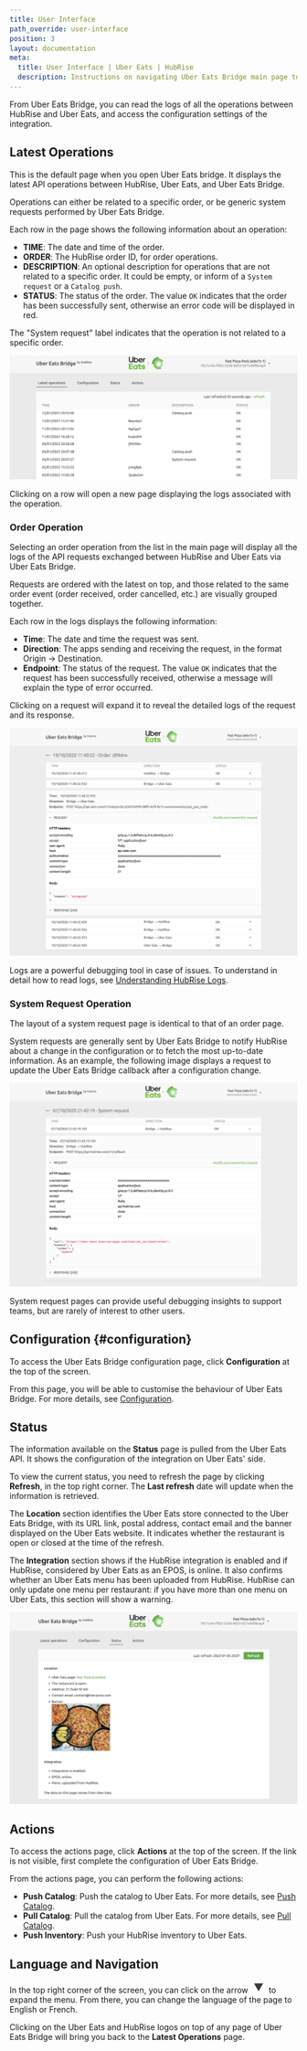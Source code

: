 ```yaml
---
title: User Interface
path_override: user-interface
position: 3
layout: documentation
meta:
  title: User Interface | Uber Eats | HubRise
  description: Instructions on navigating Uber Eats Bridge main page to access information about the orders and customise the behaviour of the bridge. Synchronise your data.
---
```


From Uber Eats Bridge, you can read the logs of all the operations between HubRise and Uber Eats, and access the configuration settings of the integration.

## Latest Operations

This is the default page when you open Uber Eats bridge. It displays the latest API operations between HubRise, Uber Eats, and Uber Eats Bridge.

Operations can either be related to a specific order, or be generic system requests performed by Uber Eats Bridge.

Each row in the page shows the following information about an operation:

- **TIME**: The date and time of the order.
- **ORDER**: The HubRise order ID, for order operations.
- **DESCRIPTION**: An optional description for operations that are not related to a specific order. It could be empty, or inform of a `System request` or a `Catalog push`.
- **STATUS**: The status of the order. The value `OK` indicates that the order has been successfully sent, otherwise an error code will be displayed in red.

The "System request" label indicates that the operation is not related to a specific order.

![Operations page of Uber Eats Bridge developed by HubRise](./images/003-2x-main-page.png)

Clicking on a row will open a new page displaying the logs associated with the operation.

### Order Operation

Selecting an order operation from the list in the main page will display all the logs of the API requests exchanged between HubRise and Uber Eats via Uber Eats Bridge.

Requests are ordered with the latest on top, and those related to the same order event (order received, order cancelled, etc.) are visually grouped together.

Each row in the logs displays the following information:

- **Time**: The date and time the request was sent.
- **Direction**: The apps sending and receiving the request, in the format Origin → Destination.
- **Endpoint**: The status of the request. The value `OK` indicates that the request has been successfully received, otherwise a message will explain the type of error occurred.

Clicking on a request will expand it to reveal the detailed logs of the request and its response.

![Order logs page on Uber Eats Bridge](./images/004-order-logs.png)

Logs are a powerful debugging tool in case of issues. To understand in detail how to read logs, see [Understanding HubRise Logs](/docs/hubrise-logs/overview).

### System Request Operation

The layout of a system request page is identical to that of an order page.

System requests are generally sent by Uber Eats Bridge to notify HubRise about a change in the configuration or to fetch the most up-to-date information. As an example, the following image displays a request to update the Uber Eats Bridge callback after a configuration change.

![System request page on Uber Eats Bridge](./images/005-system-request.png)

System request pages can provide useful debugging insights to support teams, but are rarely of interest to other users.

## Configuration {#configuration}

To access the Uber Eats Bridge configuration page, click **Configuration** at the top of the screen.

From this page, you will be able to customise the behaviour of Uber Eats Bridge. For more details, see [Configuration](/apps/uber-eats/configuration).

## Status

The information available on the **Status** page is pulled from the Uber Eats API. It shows the configuration of the integration on Uber Eats' side.

To view the current status, you need to refresh the page by clicking **Refresh**, in the top right corner. The **Last refresh** date will update when the information is retrieved.

The **Location** section identifies the Uber Eats store connected to the Uber Eats Bridge, with its URL link, postal address, contact email and the banner displayed on the Uber Eats website. It indicates whether the restaurant is open or closed at the time of the refresh.

The **Integration** section shows if the HubRise integration is enabled and if HubRise, considered by Uber Eats as an EPOS, is online. It also confirms whether an Uber Eats menu has been uploaded from HubRise. HubRise can only update one menu per restaurant: if you have more than one menu on Uber Eats, this section will show a warning.

![System request page on Uber Eats Bridge](./images/026-2x-uber-eats-status-page.png)

## Actions

To access the actions page, click **Actions** at the top of the screen. If the link is not visible, first complete the configuration of Uber Eats Bridge.

From the actions page, you can perform the following actions:

- **Push Catalog**: Push the catalog to Uber Eats. For more details, see [Push Catalog](/apps/uber-eats/push-catalog).
- **Pull Catalog**: Pull the catalog from Uber Eats. For more details, see [Pull Catalog](/apps/uber-eats/pull-catalog).
- **Push Inventory**: Push your HubRise inventory to Uber Eats.

## Language and Navigation

In the top right corner of the screen, you can click on the arrow <InlineImage width="20" height="20">![Arrow icon](../images/arrow-icon.jpg)</InlineImage> to expand the menu. From there, you can change the language of the page to English or French.

Clicking on the Uber Eats and HubRise logos on top of any page of Uber Eats Bridge will bring you back to the **Latest Operations** page.

